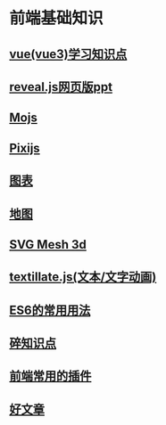 # 前端基础知识
## [vue(vue3)学习知识点](/vue3-knowledge/)
## [reveal.js网页版ppt](/Webversion/)
## [Mojs](/mojs/)
## [Pixijs](/PIxijs/)
## [图表](/Echarts/)
## [地图](/Map/)
## [SVG Mesh 3d](/svg-mesh-3d/)
## [textillate.js(文本/文字动画)](/textillatejs/)
## [ES6的常用用法](/ES6/)
## [碎知识点](/Brokenknowledge/)
## [前端常用的插件](/signature/)
## [好文章](/Goodarticle/)